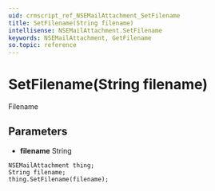 ```yaml
---
uid: crmscript_ref_NSEMailAttachment_SetFilename
title: SetFilename(String filename)
intellisense: NSEMailAttachment.SetFilename
keywords: NSEMailAttachment, GetFilename
so.topic: reference
---
```


# SetFilename(String filename)

Filename

## Parameters

* **filename** String

```crmscript
NSEMailAttachment thing;
String filename;
thing.SetFilename(filename);
```

